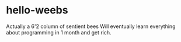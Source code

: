 # hello-weebs

Actually a 6'2 column of sentient bees
Will eventually learn everything about programming in 1 month and get rich.
